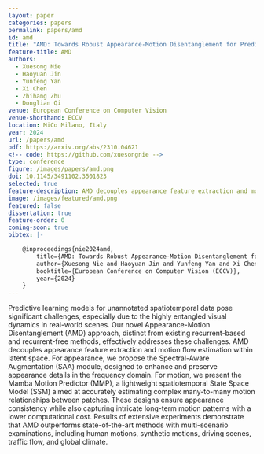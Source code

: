 ```yaml
---
layout: paper
categories: papers
permalink: papers/amd
id: amd
title: "AMD: Towards Robust Appearance-Motion Disentanglement for Predictive Learning"
feature-title: AMD
authors: 
  - Xuesong Nie
  - Haoyuan Jin
  - Yunfeng Yan
  - Xi Chen
  - Zhihang Zhu
  - Donglian Qi
venue: European Conference on Computer Vision
venue-shorthand: ECCV
location: MiCo Milano, Italy
year: 2024
url: /papers/amd
pdf: https://arxiv.org/abs/2310.04621
<!-- code: https://github.com/xuesongnie -->
type: conference
figure: /images/papers/amd.png
doi: 10.1145/3491102.3501823
selected: true
feature-description: AMD decouples appearance feature extraction and motion flow estimation for robust predictive learning <br><br> <b>Xuesong Nie</b>
image: /images/featured/amd.png
featured: false
dissertation: true
feature-order: 0
coming-soon: true
bibtex: |-

    @inproceedings{nie2024amd,
        title={AMD: Towards Robust Appearance-Motion Disentanglement for Predictive Learning},
        author={Xuesong Nie and Haoyuan Jin and Yunfeng Yan and Xi Chen and Zhihang Zhu and Donglian Qi},
        booktitle={European Conference on Computer Vision (ECCV)},
        year={2024}
    }
---
```


Predictive learning models for unannotated spatiotemporal data pose significant challenges, especially due to the highly entangled visual dynamics in real-world scenes. 
Our novel Appearance-Motion Disentanglement (AMD) approach, distinct from existing recurrent-based and recurrent-free methods, effectively addresses these challenges. 
AMD decouples appearance feature extraction and motion flow estimation within latent space. 
For appearance, we propose the Spectral-Aware Augmentation (SAA) module, designed to enhance and preserve appearance details in the frequency domain. 
For motion, we present the Mamba Motion Predictor (MMP), a lightweight spatiotemporal State Space Model (SSM) aimed at accurately estimating complex many-to-many motion relationships between patches. 
These designs ensure appearance consistency while also capturing intricate long-term motion patterns with a lower computational cost. 
Results of extensive experiments demonstrate that AMD outperforms state-of-the-art methods with multi-scenario examinations, including human motions, synthetic motions, driving scenes, traffic flow, and global climate.